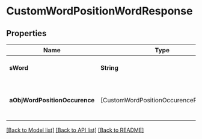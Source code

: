 # CustomWordPositionWordResponse

## Properties
Name | Type | Description | Notes
------------ | ------------- | ------------- | -------------
**sWord** | **String** | The searched word | 
**aObjWordPositionOccurence** | [CustomWordPositionOccurenceResponse] | The found occurences for the seached word | 

[[Back to Model list]](../README.md#documentation-for-models) [[Back to API list]](../README.md#documentation-for-api-endpoints) [[Back to README]](../README.md)


